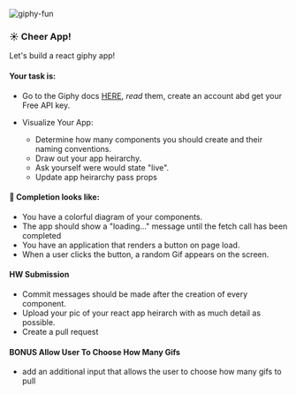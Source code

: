 ![giphy-fun](https://media.giphy.com/media/26xBKJclSF8d57UWs/giphy.gif)

### :sunny: Cheer App!

Let's build a react giphy app!

#### Your task is:
* Go to the Giphy docs [HERE](https://developers.giphy.com/docs/), _read_ them,  create an account abd get your Free API key.

* Visualize Your App:
  * Determine how many components you should create and their naming conventions.
  * Draw out your app heirarchy.
  * Ask yourself were would state "live".
  * Update app heirarchy pass props


#### 🚀 Completion looks like:

* You have a colorful diagram of your components.
* The app should show a "loading..." message until the fetch call has been completed
* You have an application that renders a button on page load.
* When a user clicks the button, a random Gif appears on the screen.

#### HW Submission

* Commit messages should be made after the creation of every component.
* Upload your pic of your react app heirarch with as much detail as possible.
* Create a pull request 


#### BONUS Allow User To Choose How Many Gifs

* add an additional input that allows the user to choose how many gifs to pull


